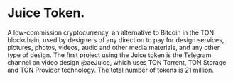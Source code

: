 # Juice Token.
A low-commission cryptocurrency, an alternative to Bitcoin in the TON blockchain, used by designers of any direction to pay for design services, pictures, photos, videos, audio and other media materials, and any other type of design. The first project using the Juice token is the Telegram channel on video design @aeJuice, which uses TON Torrent, TON Storage and TON Provider technology. The total number of tokens is 21 million.
